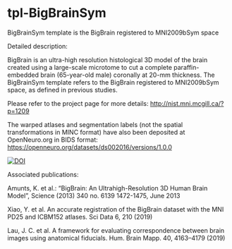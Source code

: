 # tpl-BigBrainSym
BigBrainSym template is the BigBrain registered to MNI2009bSym space

Detailed description:

BigBrain is an ultra-high resolution histological 3D model of the brain created using a large-scale microtome to cut a complete paraffin-embedded brain (65-year-old male) coronally at 20-mm thickness. The BigBrainSym template refers to the BigBrain registered to MNI2009bSym space, as defined in previous studies.

Please refer to the project page for more details: http://nist.mni.mcgill.ca/?p=1209

The warped atlases and segmentation labels (not the spatial transformations in MINC format) have also been deposited at OpenNeuro.org in BIDS format: https://openneuro.org/datasets/ds002016/versions/1.0.0

<a href="https://doi.org/10.5281/zenodo.7616117"><img src="https://zenodo.org/badge/DOI/10.5281/zenodo.7616117.svg" alt="DOI"></a>


Associated publications: 

Amunts, K. et al.: “BigBrain: An Ultrahigh-Resolution 3D Human Brain Model”, Science (2013) 340 no. 6139 1472-1475, June 2013

Xiao, Y. et al. An accurate registration of the BigBrain dataset with the MNI PD25 and ICBM152 atlases. Sci Data 6, 210 (2019)

Lau, J. C. et al. A framework for evaluating correspondence between brain images using anatomical fiducials. Hum. Brain Mapp. 40, 4163–4179 (2019)
